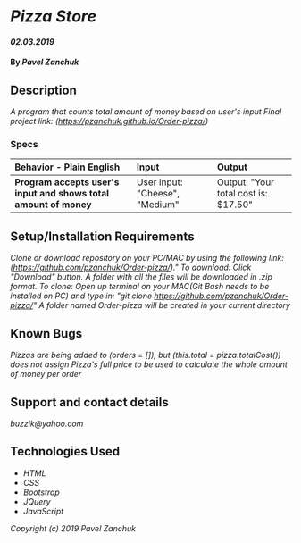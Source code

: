 # _Pizza Store_

#### _02.03.2019_

#### By _**Pavel Zanchuk**_

## Description

_A program that counts total amount of money based on user's input_
_Final project link: (https://pzanchuk.github.io/Order-pizza/)_

### Specs

| Behavior - Plain English | Input | Output |
| :-------------     | :------------- | :------------- |
| **Program accepts user's input and shows total amount of money** | User input: "Cheese", "Medium" | Output: "Your total cost is: $17.50"|



## Setup/Installation Requirements

_Clone or download repository on your PC/MAC by using the following link:
(https://github.com/pzanchuk/Order-pizza/)."
To download:
Click "Download" button. A folder with all the files will be downloaded in .zip format.
To clone:
Open up terminal on your MAC(Git Bash needs to be installed on PC) and type in: "git clone https://github.com/pzanchuk/Order-pizza/"
A folder named Order-pizza will be created in your current directory_

## Known Bugs

_Pizzas are being added to (orders = []), but (this.total = pizza.totalCost()) does not assign Pizza's full price to be used to calculate the whole amount of money per order_

## Support and contact details

_buzzik@yahoo.com_

## Technologies Used

* _HTML_
* _CSS_
* _Bootstrap_
* _JQuery_
* _JavaScript_

*Copyright (c) 2019 Pavel Zanchuk*
